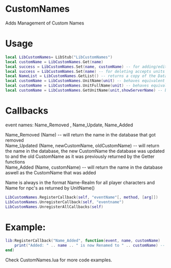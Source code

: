 # CustomNames
Adds Management of Custom Names
# Usage 
```lua
local LibCustomNames= LibStub("LibCustomNames")
local customName = LibCustomNames.Get(name)
local success = LibCustomNames.Set(name, customName) -- for adding/editing accepts units aswell as Names in the format of Name-Realm (for players) or just Name (for npcs)
local success = LibCustomNames.Set(name) -- for deleting accepts units aswell as Names in the format of Name-Realm (for players) or just Name (for npcs)
local NameList = LibCustomNames.GetList() -- returns a copy of the DataBaseTable
local customName = LibCustomNames.UnitName(unit) -- behaves equivalent to normal UnitName()
local customName = LibCustomNames.UnitFullName(unit) -- behaves equivalent to normal UnitFullName()
local customName = LibCustomNames.GetUnitName(unit,showServerName) -- behaves equivalent to normal GetUnitName()
```
# Callbacks

event names: Name_Removed , Name_Update, Name_Added <br/>

Name_Removed (Name) -- will return the name in the database that got removed  <br />
Name_Updated (Name, newCustomName, oldCustomName) -- will return the name in the database, the new CustomName the database was updated to and the old CustomName as it was previously returned by the Getter functions <br />
Name_Added (Name, customName) -- will return the name in the database aswell as the CustomName that was added <br />

Name is always in the format Name-Realm for all player characters and Name for npc's as returned by UnitName()
```lua
LibCustomNames.RegisterCallback(self, "eventName"[, method, [arg]])
LibCustomNames.UnregisterCallback(self, "eventname")
LibCustomNames.UnregisterAllCallbacks(self)
```

# Example:

```lua
lib:RegisterCallback("Name_Added", function(event, name, customName)
	print("Added: " .. name .. " is now Renamed to " .. customName) -- this will print whenever a new Name is added 
end)
```
Check CustomNames.lua for more code examples.
